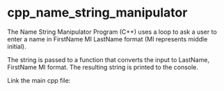 # cpp_name_string_manipulator
The Name String Manipulator Program (C++) uses a loop to ask a user to enter a name in FirstName MI LastName format (MI represents middle initial). 

The string is passed to a function that converts the input to LastName, FirstName MI format. The resulting string is printed to the console.

Link the main cpp file: 
